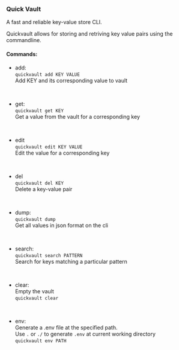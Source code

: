 ### Quick Vault
A fast and reliable key-value store CLI.

Quickvault allows for storing and retriving key value pairs using the commandline.

#### Commands:

- add:
<br/>`quickvault add KEY VALUE`
<br/>Add KEY and its corresponding value to vault
<br/>

- get:
<br/>`quickvault get KEY`
<br/>Get a value from the vault for a corresponding key
<br/>

- edit
<br/>`quickvault edit KEY VALUE`
<br/>Edit the value for a corresponding key
<br/>

- del
<br/>`quickvault del KEY`
<br/>Delete a key-value pair
<br/>

- dump:
<br/>`quickvault dump`
<br/>Get all values in json format on the cli
<br/>

- search:
<br/>`quickvault search PATTERN`
<br/>Search for keys matching a particular pattern
<br/>

- clear:
<br/>Empty the vault
<br/>`quickvault clear`
<br/>

- env:
<br/>Generate a .env file at the specified path.
<br/>Use `.` or `./` to generate `.env` at current working directory
<br/>`quickvault env PATH`
